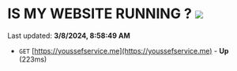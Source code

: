 # IS MY WEBSITE RUNNING ? [![](https://img.shields.io/static/v1?label=Sponsor&message=%E2%9D%A4&logo=GitHub&color=%23fe8e86)](https://github.com/sponsors/<username>)

Last updated: **3/8/2024, 8:58:49 AM**

- `GET` [https://youssefservice.me](https://youssefservice.me) - **Up** (223ms)

